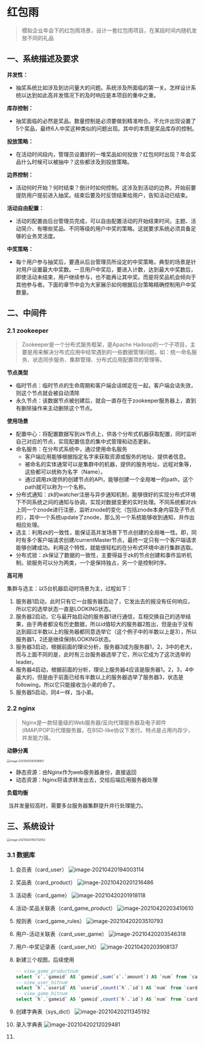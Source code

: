 # 红包雨

> 模拟企业年会下的红包雨场景，设计一套红包雨项目，在某段时间内随机发放不同的礼品

## 一、系统描述及要求

**并发性：**

* 抽奖系统比如涉及到访问量大的问题。系统涉及所面临的第一关。怎样设计系统以达到如此高并发情况下的及时响应是本项目的重中之重。

**库存控制：**

* 抽奖面临的必然是奖品。数量控制是必须要做到精准吻合。不允许出现设置了5个奖品，最终6人中奖这种类似的问题出现。其中的本质是奖品库存的控制。

**投放策略：**

* 在活动时间段内，管理员设置好的一堆奖品如何投放？红包何时出现？年会奖品什么时候可以被抽中？这些都涉及到投放策略。 

**边界控制：**

* 活动何时开始？何时结束？倒计时如何控制。这涉及到活动的边界。开始前要提防用户提前进入抽奖。结束后要及时反馈结果给用户，告知活动已结束。

**活动自由配置：**

* 活动的配置由后台管理员完成，可以自由配置活动的开始结束时间，主题、活动简介、有哪些奖品、不同等级的用户中奖的策略。这就要求系统必须具备足够的业务灵活度。

**中奖策略：**

* 每个用户参与抽奖后，要遵从后台管理员所设定的中奖策略，典型的场景是针对用户设置最大中奖数。一旦用户中奖后，要进入计数，达到最大中奖数后，即使活动未结束，用户继续参与，也不能再让其中奖。而是将奖品机会倾向于其他参与者。下面的章节中会为大家展示如何根据后台策略精确控制用户中奖数量。



## 二、中间件

### 2.1 zookeeper

> Zookeeper是一个分布式服务框架，是Apache Hadoop的一个子项目，主要是用来解决分布式应用中经常遇到的一些数据管理问题。如：统一命名服务、状态同步服务、集群管理、分布式应用配置项的管理等。

**节点类型**

* 临时节点：临时节点的生命周期和客户端会话绑定在一起，客户端会话失效，则这个节点就会被自动清除
* 永久节点：该数据节点被创建后，就会一直存在于zookeeper服务器上，直到有删除操作来主动删除这个节点。

**使用场景**

* 配置中心：将配置数据写到zk节点上，供各个分布式机器获取配置，同时监听自己对应的节点，实现配置信息的集中式管理和动态更新。
* 命名服务：在分布式系统中，通过使用命名服务
	* 客户端应用能够根据指定名字来获取资源或服务的地址、提供者信息。
	* 被命名的实体通常可以是集群中的机器，提供的服务地址、远程对象等，这些都可以统称为名字（Name）。
	* 通过调用zk提供的创建节点的API，能够创建一个全局唯一的path，这个path就可以称为一个名称。
* 分布式通知：zk的watcher注册与异步通知机制，能够很好的实现分布式环境下不同系统之间的通知与协调，实现对数据变更的实时处理。不同系统都对zk上同一个znode进行注册，监听znode的变化（包括znode本身内容及子节点的），其中一个系统update了znode，那么另一个系统能够收到通知，并作出相应处理。
* 选主：利用zk的一致性，能保证高并发场景下节点创建的全局唯一性。即，同时有多个客户端请求创建/currentMaster节点，最终一定只有一个客户端请求能够创建成功。利用这个特性，就能很轻松的在分布式环境中进行集群选取。
* 分布式锁：zk保证了数据的一致性，主要得益于zk的节点创建和事件监听机制。锁服务可以分为两类，一个是保持独占，另一个是控制时序。 

**高可用**

集群与选主：以5台机器启动时场景为主，过程如下：

1. 服务器1启动，此时只有它一台服务器启动了，它发出去的报没有任何响应，所以它的选举状态一直是LOOKING状态。
2. 服务器2启动，它与最开始启动的服务器1进行通信，互相交换自己的选举结果，由于两者都没有历史数据，所以id值较大的服务器2胜出，但是由于没有达到超过半数以上的服务器都同意选举它（这个例子中的半数以上是3），所以服务器1，2还是继续保持LOOKING状态。
3. 服务器3启动，根据前面的理论分析，服务器3成为服务器1，2，3中的老大，而与上面不同的是，此时有三台服务器选举了它，所以它成为了这次选举的leader。
4. 服务器4启动，根据前面的分析，理论上服务器4应该是服务器1，2，3，4中最大的，但是由于前面已经有半数以上的服务器选举了服务器3，状态是following，所以它只能接收当小弟的命了。
5. 服务器5启动，同4一样，当小弟。

 

### 2.2 nginx

> Nginx是一款轻量级的Web服务器/反向代理服务器及电子邮件(IMAP/POP3)代理服务器，在BSD-like协议下发行。特点是占用内存少，并发能力强。

**动静分离**

<img src="../images/image-20210412183516801.png" alt="image-20210412183516801" style="zoom:50%;" />

* 静态资源：由Nginx作为web服务器身份，直接返回
* 动态资源：Nginx将请求转发出去，交给后端应用服务器处理

**负载均衡**

​		当并发量较高时，需要多台服务器集群提升并行处理能力。



## 三、系统设计

<img src="../images/image-20210420192732052.png" alt="image-20210420192732052" style="zoom:50%;" />

### 3.1 数据库

1. 会员表（card_user）
	![image-20210420194003114](../images/image-20210420194003114.png)

2. 奖品表（card_product）
	![image-20210420201216486](../images/image-20210420201216486.png)

3. 活动表（card_game）
	![image-20210420201918118](../images/image-20210420201918118.png)

4. 活动-奖品关联表（card_game_product）
	![image-20210420203410610](../images/image-20210420203410610.png)

5. 规则表（card_game_rules）
	![image-20210420203510793](../images/image-20210420203510793.png)

6. 用户-活动关联表（card_user_game）
	![image-20210420203546318](../images/image-20210420203546318.png)

7. 用户-中奖记录表（card_user_hit）
	![image-20210420203908137](../images/image-20210420203908137.png)

8. 新建三个视图，后续使用

	```sql
	-- view_game_productnum
	select `c`.`gameid` AS `gameid`,sum(`c`.`amount`) AS `num` from `card_game_product` `c` group by `c`.`gameid`
	-- view_user_hitnum
	select `h`.`userid` AS `userid`,count(`h`.`id`) AS `num` from `card_user_hit` `h` group by `h`.`userid`
	-- view_game_hitnum
	select `h`.`gameid` AS `gameid`,count(`h`.`id`) AS `num` from `card_user_hit` `h` group by `h`.`gameid`
	```

9. 创建字典表（sys_dict）
	![image-20210420211345192](../images/image-20210420211345192.png)

10. 录入字典表
	![image-20210420212029481](../images/image-20210420212029481.png)

11. 

